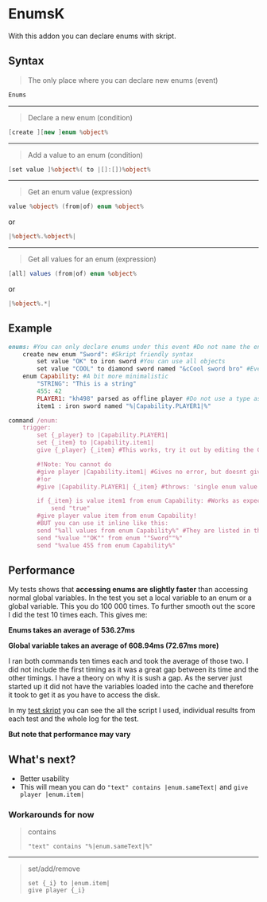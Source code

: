 # EnumsK

With this addon you can declare enums with skript.

## Syntax
>The only place where you can declare new enums (event)
```C#
Enums
```

---

>Declare a new enum (condition)
```C#
[create ][new ]enum %object%
```

---

>Add a value to an enum (condition)
```C#
[set value ]%object%( to |[]:[])%object%
```

---

>Get an enum value (expression)
```C#
value %object% (from|of) enum %object%
```
or
```C#
|%object%.%object%|
```
---

>Get all values for an enum (expression)
```C#
[all] values (from|of) enum %object%
```
or
```C#
|%object%.*|
```



## Example

```ruby
enums: #You can only declare enums under this event	#Do not name the enum in plural, follow java see http://docs.oracle.com/javase/tutorial/java/javaOO/enum.html
	create new enum "Sword": #Skript friendly syntax
		set value "OK" to iron sword #You can use all objects
		set value "COOL" to diamond sword named "&cCool sword bro" #Even objects with spesial features like name
	enum Capability: #A bit more minimalistic
		"STRING": "This is a string"
		455: 42
		PLAYER1: "kh498" parsed as offline player #Do not use a type as an enum name eg player, console, tool as skript parsed them as %player%, %console% or %tool%
		item1 : iron sword named "%|Capability.PLAYER1|%"

command /enum:
	trigger:
		set {_player} to |Capability.PLAYER1|
		set {_item} to |Capability.item1|
		give {_player} {_item} #This works, try it out by editing the Capability.PLAYER1 enum

		#!Note: You cannot do
		#give player |Capability.item1| #Gives no error, but doesnt give the player an item
		#!or
		#give |Capability.PLAYER1| {_item} #throws: 'single enum value can't have anything added to it'

		if {_item} is value item1 from enum Capability: #Works as expected
			send "true"
		#give player value item from enum Capability!
		#BUT you can use it inline like this:
		send "%all values from enum Capability%" #They are listed in the order they were declared
		send "%value ""OK"" from enum ""Sword""%"
		send "%value 455 from enum Capability%"

```

## Performance
My tests shows that **accessing enums are slightly faster** than accessing normal global variables. In the test you set a local variable to an enum or a global variable. This you do 100 000 times. To further smooth out the score I did the test 10 times each. This gives me:

**Enums takes an average of 536.27ms** <p>
**Global variable takes an average of 608.94ms (72.67ms more)**

I ran both commands ten times each and took the average of those two. I did not include the first timing as it was a great gap between its time and the other timings. I have a theory on why it is sush a gap. As the server just started up it did not have the variables loaded into the cache and therefore it took to get it as you have to access the disk.

In my [test skript](https://gist.github.com/kh498/6fe84df0f1a37de294147e456f721eb5) you can see the all the script I used, individual results from each test and the whole log for the test.

**But note that performance may vary**

## What's next?
* Better usability
 * This will mean you can do ```"text" contains |enum.sameText|``` and ```give player |enum.item|```
 
### Workarounds for now

>contains
>```
>"text" contains "%|enum.sameText|%"
>```

---

>set/add/remove
>```
>set {_i} to |enum.item|
>give player {_i}
>```

